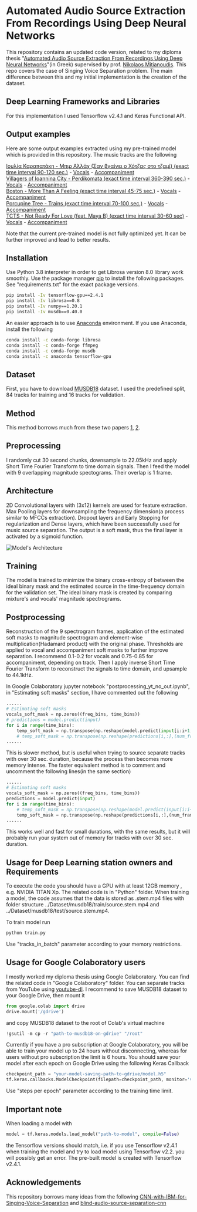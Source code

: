 # Automated Audio Source Extraction From Recordings Using Deep Neural Networks
This repository contains an updated code version, related to my diploma thesis "[Automated Audio Source Extraction From Recordings Using Deep Neural Networks](https://angelosbousis.azurewebsites.net/api/PdfFile?filePath=~%2Ffile%2Fthesis_angelos_bousis.pdf)"(in Greek) supervised by prof. [Nikolaos Mitianoudis](https://utopia.duth.gr/nmitiano/index.html). This repo covers the case of Singing Voice Separation problem. The main difference between this and my initial implementation is the creation of the dataset. 

## Deep Learning Frameworks and Libraries
For this implementation I used Tensorflow v2.4.1 and Keras Functional API.

## Output examples
Here are some output examples extracted using my pre-trained model which is provided in this repository. The music tracks are the following 

[Ιουλία Καραπατάκη - Μπιρ Αλλάχ (Σαν βγαίνει ο Χότζας στο τζαμί) (exact time interval 90-120 sec.)](https://www.youtube.com/watch?v=nv2rp5JCWj0) - [Vocals](https://drive.google.com/file/d/195HOyaQi12PSyn3J7ry-Bx7IEKuBjDfE/view?usp=sharing) - [Accompaniment](https://drive.google.com/file/d/1--TvTstFaiiHsO5zYySpYlGQy-5W5TAC/view?usp=sharing) <br />
[Villagers of Ioannina City - Perdikomata (exact time interval 360-390 sec.)](https://www.youtube.com/watch?v=MsCB4iocPJE) - [Vocals](https://drive.google.com/file/d/1-JkdoGPFZ5hy31A6OGR58o1mzWJfC3j5/view?usp=sharing) - [Accompaniment](https://drive.google.com/file/d/1-GNxHFLwEoq1GabRHUZXmWUqKftQxN2z/view?usp=sharing) <br />
[Boston - More Than A Feeling (exact time interval 45-75 sec.)](https://www.youtube.com/watch?v=oR4uKcvQbGQ) - [Vocals](https://drive.google.com/file/d/1-EHxr9P_uSxp3YU9pnBZVcFJQDzJldzZ/view?usp=sharing) -  [Accompaniment](https://drive.google.com/file/d/1-7i-TyArhaqc4_fPO9JTMjeizufP4Og3/view?usp=sharing) <br />
[Porcupine Tree - Trains (exact time interval 70-100 sec.)](https://www.youtube.com/watch?v=0UHwkfhwjsk) - [Vocals](https://drive.google.com/file/d/1-2kXKGhOGIGsA0_fMqNGdaDp_DhtzrKn/view?usp=sharing) - [Accompaniment](https://drive.google.com/file/d/1-024Sv4KaZupkpTupty80E7c7pl07HWZ/view?usp=sharing)  <br />
[TCTS - Not Ready For Love (feat. Maya B) (exact time interval 30-60 sec)](https://www.youtube.com/watch?v=kQY6dzXLBnI) - [Vocals](https://drive.google.com/file/d/1-LA2KWoOSfxzTPEe0cUdulYoEhrpVJAK/view?usp=sharing) - [Accompaniment](https://drive.google.com/file/d/1-L7lJbzqmcu1blbqnPKVfEoDYA1RnVww/view?usp=sharing) <br />

Note that the current pre-trained model is not fully optimized yet. It can be further improved and lead to better results.


## Installation
Use Python 3.8 interpreter in order to get Librosa version 8.0 library work smoothly. Use the package manager [pip](https://pip.pypa.io/en/stable/) to install the following packages. See "requirements.txt" for the exact package versions.
```bash
pip install -Iv tensorflow-gpu==2.4.1
pip install -Iv librosa==0.8
pip install -Iv numpy==1.20.1
pip install -Iv musdb==0.40.0
```
An easier approach is to use [Anaconda](https://www.anaconda.com/) environment. If you use Anaconda, install the following
```bash
conda install -c conda-forge librosa
conda install -c conda-forge ffmpeg
conda install -c conda-forge musdb
conda install -c anaconda tensorflow-gpu 
```

## Dataset
First, you have to download [MUSDB18](https://sigsep.github.io/datasets/musdb.html) dataset. I used the predefined split, 84 tracks for training and 16 tracks for validation.

## Method
This method borrows much from these two papers [1](https://pdfs.semanticscholar.org/41f0/973c0777f6da3b47fa035aa0bc071c8f02f8.pdf?_ga=2.214795095.1524381320.1605807192-246561933.1601815407), [2](https://arxiv.org/pdf/1812.01278.pdf). 

## Preprocessing
I randomly cut 30 second chunks, downsample to 22.05kHz and apply Short Time Fourier Transform to time domain signals. Then I feed the model with 9 overlapping magnitude spectograms. Their overlap is 1 frame.

## Architecture
2D Convolutional layers with (3x12) kernels are used for feature extraction. Max Pooling layers for downsampling the frequency dimension(a process similar to MFCCs extraction). Dropout layers and Early Stopping for regularization and Dense layers, which have been successfully used for music source separation. The output is a soft mask, thus the final layer is activated by a sigmoid function.

![Model's Architecture](https://github.com/gelobs/Automated-Audio-Source-Extraction-From-Recordings-Using-Deep-Neural-Networks/blob/master/img/architecture.png?raw=true)

## Training
The model is trained to minimize the binary cross-entropy of between the ideal binary mask and the estimated source in the time-frequency domain for the validation set. The ideal binary mask is created by comparing mixture's and vocals' magnitude spectrograms. 

## Postprocessing
Reconstruction of the 9 spectrogram frames, application of the estimated soft masks to magnitude spectrogram and element-wise multiplication(Hadamard product) with the original phase. Thresholds are applied to vocal and accompaniment soft masks to further improve separation. I recommend 0.1-0.2 for vocals and 0.75-0.85 for accompaniment, depending on track. Then I apply inverse Short Time Fourier Transform to reconstruct the signals to time domain, and upsample to 44.1kHz.

In Google Colaboratory jupyter notebook "postprocessing_yt_no_out.ipynb", in "Estimating soft masks" section, I have commented out the following
```python
......
# Estimating soft masks
vocals_soft_mask = np.zeros((freq_bins, time_bins))
# predictions = model.predict(input)
for i in range(time_bins):
    temp_soft_mask = np.transpose(np.reshape(model.predict(input[i:i+1,:]), (num_frames, freq_bins)))
    # temp_soft_mask = np.transpose(np.reshape(predictions[i,:],(num_frames, freq_bins)))
......
```
This is slower method, but is useful when trying to source separate tracks with over 30 sec. duration, because the process then becomes more memory intense. The faster equivalent method is to comment and uncomment the following lines(in the same section)
```python
......
# Estimating soft masks
vocals_soft_mask = np.zeros((freq_bins, time_bins))
predictions = model.predict(input)
for i in range(time_bins):
    # temp_soft_mask = np.transpose(np.reshape(model.predict(input[i:i+1,:]), (num_frames, freq_bins)))
    temp_soft_mask = np.transpose(np.reshape(predictions[i,:],(num_frames, freq_bins)))
......
```
This works well and fast for small durations, with the same results, but it will probably run your system out of memory for tracks with over 30 sec. duration.

## Usage for Deep Learning station owners and Requirements
To execute the code you should have a GPU with at least 12GB memory , e.g. NVIDIA TITAN Xp. The related code is in "Python" folder. When training a model, the code assumes that the data is stored as .stem.mp4 files with folder structure ../Dataset/musdb18/train/source.stem.mp4 and ../Dataset/musdb18/test/source.stem.mp4.

To train model run
```bash
python train.py
```

Use "tracks_in_batch" parameter according to your memory restrictions.
 
## Usage for Google Colaboratory users
I mostly worked my diploma thesis using Google Colaboratory. You can find the related code in "Google Colaboratory" folder. You can separate tracks from YouTube using [youtube-dl](https://github.com/ytdl-org/youtube-dl). I recommend to save MUSDB18 dataset to your Google Drive, then mount it 

```python
from google.colab import drive
drive.mount('/gdrive')
```
and copy MUSDB18 dataset to the root of Colab's virtual machine
```python
!gsutil -m cp -r "path-to-musdb18-on-gdrive" "/root"
```
Currently if you have a pro subscription at Google Colaboratory, you will be able to train your model up to 24 hours without disconnecting, whereas for users without pro subscription the limit is 6 hours. You should save your model after each epoch on Google Drive using the following Keras Callback
```python
checkpoint_path = "your-model-saving-path-to-gdrive/model.h5"
tf.keras.callbacks.ModelCheckpoint(filepath=checkpoint_path, monitor='val_binary_crossentropy',verbose=1, save_best_only=True, mode='min')
```
Use "steps per epoch" parameter according to the training time limit.

## Important note
When loading a model with
```python
model = tf.keras.models.load_model("path-to-model", compile=False)
```
the Tensorflow versions should match, i.e. if you use Tensorflow v2.4.1 when training the model and try to load model using Tensorflow v2.2. you will possibly get an error. The pre-built model is created with Tensorflow v2.4.1.

## Acknowledgements
This repository borrows many ideas from the following
[CNN-with-IBM-for-Singing-Voice-Separation](https://github.com/EdwardLin2014/CNN-with-IBM-for-Singing-Voice-Separation) and [blind-audio-source-separation-cnn](https://github.com/ivasique/blind-audio-source-separation-cnn)
